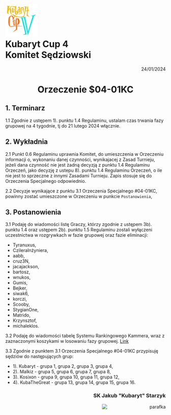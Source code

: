 # <img src="https://github.com/KubarytTournaments/KubarytCup/blob/English/Logo/logo-kc4.png" alt="logokc4" style="width: 20%; height: auto;"> <br>Kubaryt Cup 4 <br>Komitet Sędziowski

<p align="right">24/01/2024</p>

<h1 align="center">Orzeczenie $04-01KC</h1>

## 1. Terminarz

1.1 Zgodnie z ustępem 1). punktu 1.4 Regulaminu, ustalam czas trwania fazy grupowej na 4 tygodnie, tj do 21 lutego 2024 włącznie.

## 2. Wykładnia

2.1 Punkt 0.6 Regulaminu uprawnia Komitet, do umieszczenia w Orzeczeniu informacji o, wykonaniu danej czynności, wynikajacej z Zasad Turnieju, jeżeli dana czynność nie jest żadną decyzją z punktu 1.4 Regulaminu Orzeczeń, jako decyzję z ustepu 8). punktu 1.4 Regulaminu Orzeczeń, o ile nie jest to sprzeczne z innymi Zasadami Turnieju. Zapis stosuje się do Orzeczenia Specjalnego odpowiednio.

2.2 Decyzje wynikające z punktu 3.1 Orzeczenia Specjalnego #04-01KC, powinny zostać umieszczone w Orzeczeniu w punkcie `Postanowienia`,

## 3. Postanowienia

3.1 Podaję do wiadomości listę Graczy, którzy zgodnie z ustępem 3b). punktu 1.4 oraz ustępem 2b). punktu 1.5 Regulaminu zostali wyłączeni uczestnictwa w rozgrywkach w fazie grupowej oraz fazie eliminacji:

- Tyranuxus,
- CzileraInżyniera,
- aabb,
- cruz3N,
- jacajackson,
- bartosz,
- wnukos,
- Gumis,
- Bejker,
- siwak6,
- korczi,
- Scooby,
- StygianOne,
- Matrido,
- Krzynsztof,
- michaleklos.

3.2 Podaję do wiadomości tabelę Systemu Rankingowego Kammera, wraz z zaznaczonymi koszykami w losowaniu fazy grupowej. [Link](https://docs.google.com/spreadsheets/d/1RR9a0Y6uyttQpr_e5auyu9WK7jYTHh2ktEsxACrzsWE/edit#gid=0)

3.3 Zgodnie z punktem 3.1 Orzeczenia Specjalnego #04-01KC przypisuję sędziów do następujących grup:

- 1). Kubaryt - grupa 1, grupa 2, grupa 3, grupa 4,
- 2). Malkiz - grupa 5, grupa 6, grupa 7, grupa 8,
- 3). Kosixon - grupa 9, grupa 10, grupa 11, grupa 12,
- 4). KubaTheGreat - grupa 13, grupa 14, grupa 15, grupa 16.

### <p align="right">SK Jakub "Kubaryt" Starzyk</p>
<div align="right"><img src="https://media.discordapp.net/attachments/1022538414328913930/1136284542727110656/image-removebg-preview_3.png" alt="parafka" style="height: auto; width:200px; float:right;"/></div> 
